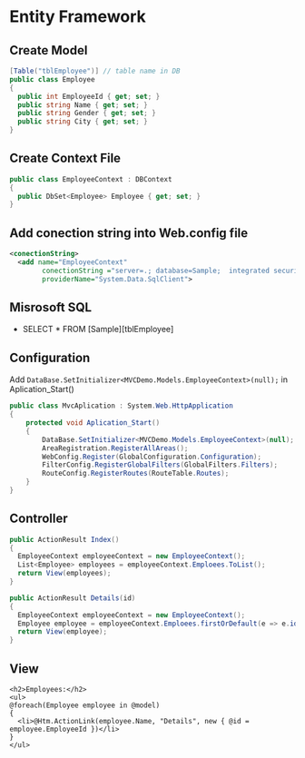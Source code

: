 # Entity Framework
## Create Model
```c#
[Table("tblEmployee")] // table name in DB
public class Employee
{
  public int EmployeeId { get; set; }
  public string Name { get; set; }
  public string Gender { get; set; }
  public string City { get; set; }
}
```
## Create Context File
```c#
public class EmployeeContext : DBContext
{
  public DbSet<Employee> Employee { get; set; }
}
```
## Add conection string into Web.config file
```xml
<conectionString>
  <add name="EmployeeContext"
        conectionString ="server=.; database=Sample;  integrated security=SSPI"
        providerName="System.Data.SqlClient">
```
## Misrosoft SQL
- SELECT * FROM [Sample][tblEmployee]

## Configuration
Add `DataBase.SetInitializer<MVCDemo.Models.EmployeeContext>(null);` in Aplication_Start()
```c#
public class MvcAplication : System.Web.HttpApplication
{
    protected void Aplication_Start()
    {
        DataBase.SetInitializer<MVCDemo.Models.EmployeeContext>(null); // if it doesn't exist create it
        AreaRegistration.RegisterAllAreas();
        WebConfig.Register(GlobalConfiguration.Configuration);
        FilterConfig.RegisterGlobalFilters(GlobalFilters.Filters);
        RouteConfig.RegisterRoutes(RouteTable.Routes);
    }
}
```

## Controller

```c#
public ActionResult Index()
{
  EmployeeContext employeeContext = new EmployeeContext();
  List<Employee> employees = employeeContext.Emploees.ToList();
  return View(employees);
}

public ActionResult Details(id)
{
  EmployeeContext employeeContext = new EmployeeContext();
  Employee employee = employeeContext.Emploees.firstOrDefault(e => e.id = id);
  return View(employee);
}
```

## View

```cshtml
<h2>Employees:</h2>
<ul>
@foreach(Employee employee in @model)
{
  <li>@Htm.ActionLink(employee.Name, "Details", new { @id = employee.EmployeeId })</li>
}
</ul>
```
